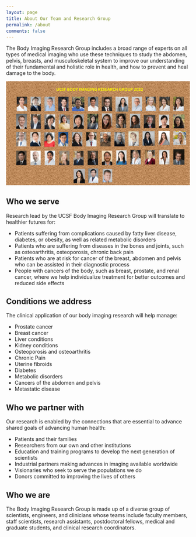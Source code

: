 ```yaml
---
layout: page
title: About Our Team and Research Group
permalink: /about
comments: false
---
```


The Body Imaging Research Group includes a broad range of experts on all types of medical imaging who use these techniques to study the abdomen, pelvis, breasts, and musculoskeletal system to improve our understanding of their fundamental and holistic role in health, and how to prevent and heal damage to the body.

![Members 2022](assets/images/BodyImaging_Headshots_2022.png)

## Who we serve
Research lead by the UCSF Body Imaging Research Group will translate to healthier futures for:

* Patients suffering from complications caused by fatty liver disease, diabetes, or obesity, as well as related metabolic disorders
* Patients who are suffering from diseases in the bones and joints, such as osteoarthritis, osteoporosis, chronic back pain
* Patients who are at risk for cancer of the breast, abdomen and pelvis who can be assisted in their diagnostic process
* People with cancers of the body, such as breast, prostate, and renal cancer, where we help individualize treatment for better outcomes and reduced side effects

## Conditions we address
The clinical application of our body imaging research will help manage:

* Prostate cancer
* Breast cancer
* Liver conditions
* Kidney conditions
* Osteoporosis and osteoarthritis
* Chronic Pain
* Uterine fibroids
* Diabetes
* Metabolic disorders
* Cancers of the abdomen and pelvis
* Metastatic disease

## Who we partner with
Our research is enabled by the connections that are essential to advance shared goals of advancing human health:

* Patients and their families
* Researchers from our own and other institutions
* Education and training programs to develop the next generation of scientists
* Industrial partners making advances in imaging available worldwide
* Visionaries who seek to serve the populations we do
* Donors committed to improving the lives of others

## Who we are

The Body Imaging Research Group is made up of a diverse group of scientists, engineers, and clinicians whose teams include faculty members, staff scientists, research assistants, postdoctoral fellows, medical and graduate students, and clinical research coordinators.